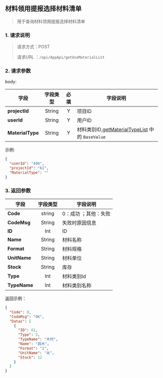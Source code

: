 ## 材料领用提报选择材料清单

> 用于查询材料领用提报选择材料清单

### 1. 请求说明

> 请求方式：POST
>
> 请求URL ：`/api/AppApi/getUseMaterialList`

### 2. 请求参数

body:

| 字段             | 字段类型 | 必填 | 字段说明                                                     |
| ---------------- | :------: | :--: | ------------------------------------------------------------ |
| **projectId**    |  String  |  Y   | 项目ID                                                       |
| **userId**       |  String  |  Y   | 用户ID                                                       |
| **MaterialType** |  String  |  Y   | 材料类别ID,[getMaterialTypeList](getMaterialTypeList.md) 中的 `BaseValue` |

示例:

```json
{
  "userId": "496",
  "projectId": "61",
  "MaterialType": ""
}
```

### 3. 返回参数

| 字段         | 字段类型 | 字段说明             |
| ------------ | :------: | -------------------- |
| **Code**     |  string  | 0：成功 ；其他：失败 |
| **CodeMsg**  |  String  | 失败时原因信息       |
| **ID**       |   Int    | ID                   |
| **Name**     |  String  | 材料名称             |
| **Format**   |  String  | 材料规格             |
| **UnitName** |  String  | 材料单位             |
| **Stock**    |  String  | 库存                 |
| **Type**     |   Int    | 材料类别Id           |
| **TypeName** |   Int    | 材料类别名称         |

返回示例：

```json
{
  "Code": 0,
  "CodeMsg": "OK",
  "Datas": [
    {
      "ID": 61,
      "Type": 3,
      "TypeName": "木材",
      "Name": "圆木",
      "Format": "1",
      "UnitName": "米",
      "Stock": 12
    }
  ]
}
```